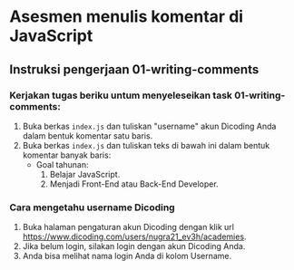 # Asesmen menulis komentar di JavaScript

## Instruksi pengerjaan 01-writing-comments

### Kerjakan tugas beriku untum menyeleseikan task 01-writing-comments:
1. Buka berkas `index.js` dan tuliskan "username" akun Dicoding Anda dalam bentuk komentar satu baris.
2. Buka berkas `index.js` dan tuliskan teks di bawah ini dalam bentuk komentar banyak baris:
   - Goal tahunan:
     1. Belajar JavaScript.
     2. Menjadi Front-End atau Back-End Developer.

### Cara mengetahu username Dicoding
1. Buka halaman pengaturan akun Dicoding dengan klik url https://www.dicoding.com/users/nugra21_ev3h/academies.
2. Jika belum login, silakan login dengan akun Dicoding Anda.
3. Anda bisa melihat nama login Anda di kolom Username.
